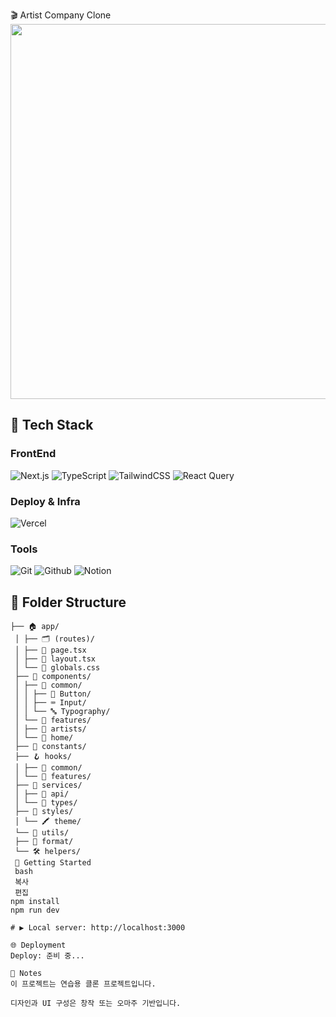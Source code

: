 🎬 Artist Company Clone
<img src="/mnt/data/bfa7510c-b556-437e-8cd9-2a44e1523d96.png" width="600"/>

## 🔧 Tech Stack

### FrontEnd

![Next.js](https://img.shields.io/badge/Next.js-000000?style=for-the-badge&logo=next.js&logoColor=white)
![TypeScript](https://img.shields.io/badge/TypeScript-3178C6?style=for-the-badge&logo=typescript&logoColor=white)
![TailwindCSS](https://img.shields.io/badge/Tailwind_CSS-06B6D4?style=for-the-badge&logo=tailwind-css&logoColor=white)
![React Query](https://img.shields.io/badge/React_Query-FF4154?style=for-the-badge&logo=react-query&logoColor=white)

### Deploy & Infra

![Vercel](https://img.shields.io/badge/Vercel-000000?style=for-the-badge&logo=vercel&logoColor=white)

### Tools

![Git](https://img.shields.io/badge/Git-F05032?style=for-the-badge&logo=git&logoColor=white)
![Github](https://img.shields.io/badge/GitHub-181717?style=for-the-badge&logo=github&logoColor=white)
![Notion](https://img.shields.io/badge/Notion-000000?style=for-the-badge&logo=notion&logoColor=white)

## 📁 Folder Structure

```
├── 🏠 app/
 │ ├── 🗂️ (routes)/
 │ ├── 📄 page.tsx
 │ ├── 📐 layout.tsx
 │ └── 🎨 globals.css
 ├── 🧩 components/
 │ ├── 🧱 common/
 │ │ ├── 🔘 Button/
 │ │ ├── ⌨️ Input/
 │ │ └── 🔤 Typography/
 │ └── 🎯 features/
 │ ├── 👤 artists/
 │ └── 🏡 home/
 ├── 📌 constants/
 ├── 🪝 hooks/
 │ ├── 🧱 common/
 │ └── 🎯 features/
 ├── 🚀 services/
 │ ├── 📡 api/
 │ └── 📄 types/
 ├── 🎨 styles/
 │ └── 🖍️ theme/
 └── 🧰 utils/
 ├── 🧹 format/
 └── 🛠️ helpers/
 🚀 Getting Started
 bash
 복사
 편집
npm install
npm run dev

# ▶️ Local server: http://localhost:3000

🌐 Deployment
Deploy: 준비 중...

📝 Notes
이 프로젝트는 연습용 클론 프로젝트입니다.

디자인과 UI 구성은 창작 또는 오마주 기반입니다.
```
